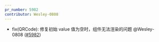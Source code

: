 ```yaml
---
pr_number: 5982
contributor: Wesley-0808
---
```


- fix(QRCode): 修复初始 value 值为空时，组件无法渲染的问题 @Wesley-0808 ([#5982](https://github.com/Tencent/tdesign-vue-next/pull/5982))
